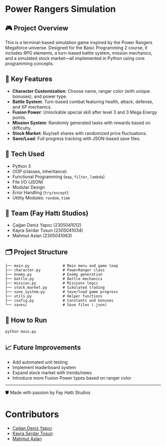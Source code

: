 # Power Rangers Simulation
## 🎮 Project Overview
This is a terminal-based simulation game inspired by the Power Rangers Megaforce universe. Designed for the Basic Programming 2 course, it includes RPG elements, a turn-based battle system, mission mechanics, and a simulated stock market—all implemented in Python using core programming concepts.

## 🧠 Key Features
- **Character Customization**: Choose name, ranger color (with unique bonuses), and power type.
- **Battle System**: Turn-based combat featuring health, attack, defense, and XP mechanics.
- **Fusion Power**: Unlockable special skill after level 3 and 3 Mega Energy points.
- **Mission System**: Randomly generated tasks with rewards based on difficulty.
- **Stock Market**: Buy/sell shares with randomized price fluctuations.
- **Save/Load**: Full progress tracking with JSON-based save files.

## 🧩 Tech Used
- Python 3
- OOP (classes, inheritance)
- Functional Programming (`map`, `filter`, `lambda`)
- File I/O (JSON)
- Modular Design
- Error Handling (`try/except`)
- Utility Modules: `random`, `time`

## 👥 Team (Fay Hattı Studios)
- Çağan Deniz Yapıcı (2305041012)
- Kayra Serdar Tosun (2305041034)
- Mahmut Aslan (2305041063)

## 🗂️ Project Structure
```
├── main.py               # Main menu and game loop
├── character.py          # PowerRanger class
├── enemy.py              # Enemy generation
├── battle.py             # Battle mechanics
├── mission.py            # Missions logic
├── stock_market.py       # Simulated trading
├── save_system.py        # Save/load game progress
├── utils.py              # Helper functions
├── config.py             # Constants and bonuses
└── saves/                # Save files (.json)
```

## 🚀 How to Run
```bash
python main.py
```

## 📈 Future Improvements
- Add automated unit testing
- Implement leaderboard system
- Expand stock market with trends/news
- Introduce more Fusion Power types based on ranger color

---

🛡️ Made with passion by Fay Hattı Studios

# Contributors

- [Çağan Deniz Yapıcı](https://github.com/cgnart)
- [Kayra Serdar Tosun](https://github.com/kayraserdar)
- [Mahmut Aslan](https://github.com/mahmutaslan0)


